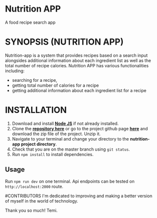 # Nutrition APP

A food recipe search app

# SYNOPSIS (NUTRITION APP)

Nutrition-app is a system that provides recipes based on a search input alongsides additional information about each ingredient list as well as the total number of recipe calories. Nutrition APP has various functionalities including:

- searching for a recipe,
- getting total number of calories for a recipe
- getting additional information about each ingredient list for a recipe

# INSTALLATION

1. Download and install [**Node JS**](https://nodejs.org/en/) if not already installed.
2. Clone the [**repository here**](git@github.com:TemiAfikode/NUTRITION-APP.git) or go to the project github page [**here**](https://github.com/TemiAfikode/NUTRITION-APP) and download the zip file of the project. Unzip it.
3. Navigate to your terminal and change your directory to the **nutrition-app project directory**.
4. Check that you are on the master branch using `git status`.
5. Run `npm install` to install dependencies.

## Usage

Run `npm run dev` on one terminal. Api endpoints can be tested on `http://localhost:2000` route.

#CONTRIBUTORS
I'm dedicated to improving and making a better version of myself in the world of technology.

Thank you so much!
Temi.
